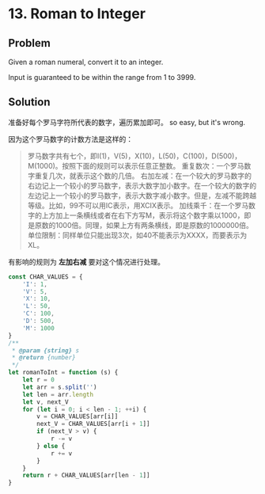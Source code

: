 # 13. Roman to Integer

## Problem

Given a roman numeral, convert it to an integer.

Input is guaranteed to be within the range from 1 to 3999.

## Solution

准备好每个罗马字符所代表的数字，遍历累加即可。 so easy, but it's wrong.

因为这个罗马数字的计数方法是这样的：

> 罗马数字共有七个，即I(1)，V(5)，X(10)，L(50)，C(100)，D(500)，M(1000)。按照下面的规则可以表示任意正整数。
> 重复数次：一个罗马数字重复几次，就表示这个数的几倍。
> 右加左减：在一个较大的罗马数字的右边记上一个较小的罗马数字，表示大数字加小数字。在一个较大的数字的左边记上一个较小的罗马数字，表示大数字减小数字。但是，左减不能跨越等级。比如，99不可以用IC表示，用XCIX表示。
> 加线乘千：在一个罗马数字的上方加上一条横线或者在右下方写M，表示将这个数字乘以1000，即是原数的1000倍。同理，如果上方有两条横线，即是原数的1000000倍。
> 单位限制：同样单位只能出现3次，如40不能表示为XXXX，而要表示为XL。

有影响的规则为 **左加右减** 要对这个情况进行处理。

```js
const CHAR_VALUES = {
    'I': 1,
    'V': 5,
    'X': 10,
    'L': 50,
    'C': 100,
    'D': 500,
    'M': 1000
}
/**
 * @param {string} s
 * @return {number}
 */
let romanToInt = function (s) {
    let r = 0
    let arr = s.split('')
    let len = arr.length
    let v, next_V
    for (let i = 0; i < len - 1; ++i) {
        v = CHAR_VALUES[arr[i]]
        next_V = CHAR_VALUES[arr[i + 1]]
        if (next_V > v) {
            r -= v
        } else {
            r += v
        }
    }
    return r + CHAR_VALUES[arr[len - 1]]
}
```